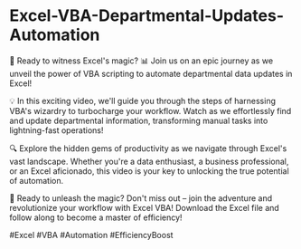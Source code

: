 # Excel-VBA-Departmental-Updates-Automation

🚀 Ready to witness Excel's magic? 📊 Join us on an epic journey as we unveil the power of VBA scripting to automate departmental data updates in Excel!

💡 In this exciting video, we'll guide you through the steps of harnessing VBA's wizardry to turbocharge your workflow. Watch as we effortlessly find and update departmental information, transforming manual tasks into lightning-fast operations!

🔍 Explore the hidden gems of productivity as we navigate through Excel's vast landscape. Whether you're a data enthusiast, a business professional, or an Excel aficionado, this video is your key to unlocking the true potential of automation.

🎥 Ready to unleash the magic? Don't miss out – join the adventure and revolutionize your workflow with Excel VBA! Download the Excel file and follow along to become a master of efficiency!

 #Excel #VBA #Automation #EfficiencyBoost





